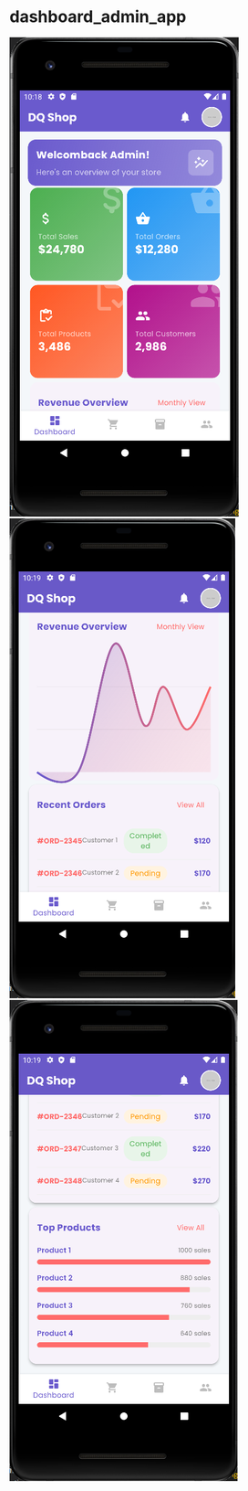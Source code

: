 # dashboard_admin_app

![alt text](https://github.com/duongtranquan/dashboard_admin_app/blob/main/Screenshot1.png?raw=true)
![alt text](https://github.com/duongtranquan/dashboard_admin_app/blob/main/Screenshot2.png?raw=true)
![alt text](https://github.com/duongtranquan/dashboard_admin_app/blob/main/Screenshot3.png?raw=true)